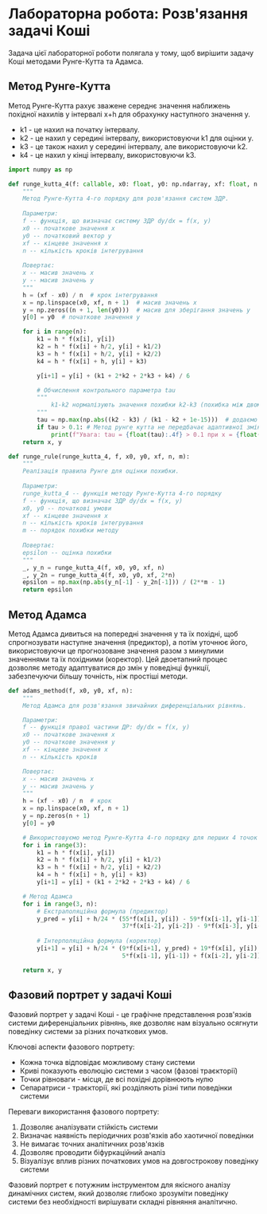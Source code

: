 # Лабораторна робота: Розв'язання задачі Коші

Задача цієї лабораторної роботи полягала у тому, щоб вирішити задачу Коші методами Рунге-Кутта та Адамса.

## Метод Рунге-Кутта

Метод Рунге-Кутта рахує зважене середнє значення наближень похідної нахилів у інтервалі x+h для обрахунку наступного значення y.
- k1 - це нахил на початку інтервалу.
- k2 - це нахил у середині інтервалу, використовуючи k1 для оцінки y.
- k3 - це також нахил у середині інтервалу, але використовуючи k2.
- k4 - це нахил у кінці інтервалу, використовуючи k3.

```python
import numpy as np

def runge_kutta_4(f: callable, x0: float, y0: np.ndarray, xf: float, n: int) -> tuple[np.ndarray, np.ndarray]:
    """
    Метод Рунге-Кутта 4-го порядку для розв'язання систем ЗДР.
    
    Параметри:
    f -- функція, що визначає систему ЗДР dy/dx = f(x, y)
    x0 -- початкове значення x
    y0 -- початковий вектор y
    xf -- кінцеве значення x
    n -- кількість кроків інтегрування
    
    Повертає:
    x -- масив значень x
    y -- масив значень y
    """
    h = (xf - x0) / n  # крок інтегрування
    x = np.linspace(x0, xf, n + 1)  # масив значень x
    y = np.zeros((n + 1, len(y0)))  # масив для зберігання значень y
    y[0] = y0  # початкове значення y

    for i in range(n):
        k1 = h * f(x[i], y[i])
        k2 = h * f(x[i] + h/2, y[i] + k1/2)
        k3 = h * f(x[i] + h/2, y[i] + k2/2)
        k4 = h * f(x[i] + h, y[i] + k3)

        y[i+1] = y[i] + (k1 + 2*k2 + 2*k3 + k4) / 6

        # Обчислення контрольного параметра tau
        """
            k1-k2 нормалізують значення похибки k2-k3 (похибка між двома послідовними наближеннями)
        """
        tau = np.max(np.abs((k2 - k3) / (k1 - k2 + 1e-15)))  # додаємо малу величину для уникнення ділення на нуль
        if tau > 0.1: # Метод рунге кутта не передбачає адаптивної зміни кроку. 
            print(f"Увага: tau = {float(tau):.4f} > 0.1 при x = {float(x[i+1]):.4f}")
    return x, y

def runge_rule(runge_kutta_4, f, x0, y0, xf, n, m):
    """
    Реалізація правила Рунге для оцінки похибки.
    
    Параметри:
    runge_kutta_4 -- функція методу Рунге-Кутта 4-го порядку
    f -- функція, що визначає ЗДР dy/dx = f(x, y)
    x0, y0 -- початкові умови
    xf -- кінцеве значення x
    n -- кількість кроків інтегрування
    m -- порядок похибки методу
    
    Повертає:
    epsilon -- оцінка похибки
    """
    _, y_n = runge_kutta_4(f, x0, y0, xf, n)
    _, y_2n = runge_kutta_4(f, x0, y0, xf, 2*n)
    epsilon = np.max(np.abs(y_n[-1] - y_2n[-1])) / (2**m - 1)
    return epsilon
```

## Метод Адамса

Метод Адамса дивиться на попередні значення y та їх похідні, щоб спрогнозувати наступне значення (предиктор), а потім уточнює його, використовуючи це прогнозоване значення разом з минулими значеннями та їх похідними (коректор). Цей двоетапний процес дозволяє методу адаптуватися до змін у поведінці функції, забезпечуючи більшу точність, ніж простіші методи.

```python
def adams_method(f, x0, y0, xf, n):
    """
    Метод Адамса для розв'язання звичайних диференціальних рівнянь.

    Параметри:
    f -- функція правої частини ДР: dy/dx = f(x, y)
    x0 -- початкове значення x
    y0 -- початкове значення y
    xf -- кінцеве значення x
    n -- кількість кроків

    Повертає:
    x -- масив значень x
    y -- масив значень y
    """
    h = (xf - x0) / n  # крок
    x = np.linspace(x0, xf, n + 1)
    y = np.zeros(n + 1)
    y[0] = y0

    # Використовуємо метод Рунге-Кутта 4-го порядку для перших 4 точок
    for i in range(3):
        k1 = h * f(x[i], y[i])
        k2 = h * f(x[i] + h/2, y[i] + k1/2)
        k3 = h * f(x[i] + h/2, y[i] + k2/2)
        k4 = h * f(x[i] + h, y[i] + k3)
        y[i+1] = y[i] + (k1 + 2*k2 + 2*k3 + k4) / 6

    # Метод Адамса
    for i in range(3, n):
        # Екстраполяційна формула (предиктор)
        y_pred = y[i] + h/24 * (55*f(x[i], y[i]) - 59*f(x[i-1], y[i-1]) + 
                                37*f(x[i-2], y[i-2]) - 9*f(x[i-3], y[i-3]))
        
        # Інтерполяційна формула (коректор)
        y[i+1] = y[i] + h/24 * (9*f(x[i+1], y_pred) + 19*f(x[i], y[i]) - 
                                5*f(x[i-1], y[i-1]) + f(x[i-2], y[i-2]))

    return x, y
```

## Фазовий портрет у задачі Коші

Фазовий портрет у задачі Коші - це графічне представлення розв'язків системи диференціальних рівнянь, яке дозволяє нам візуально осягнути поведінку системи за різних початкових умов. 

Ключові аспекти фазового портрету:
- Кожна точка відповідає можливому стану системи
- Криві показують еволюцію системи з часом (фазові траєкторії)
- Точки рівноваги - місця, де всі похідні дорівнюють нулю
- Сепаратриси - траєкторії, які розділяють різні типи поведінки системи

Переваги використання фазового портрету:
1. Дозволяє аналізувати стійкість системи
2. Визначає наявність періодичних розв'язків або хаотичної поведінки
3. Не вимагає точних аналітичних розв'язків
4. Дозволяє проводити біфуркаційний аналіз
5. Візуалізує вплив різних початкових умов на довгострокову поведінку системи

Фазовий портрет є потужним інструментом для якісного аналізу динамічних систем, який дозволяє глибоко зрозуміти поведінку системи без необхідності вирішувати складні рівняння аналітично.

